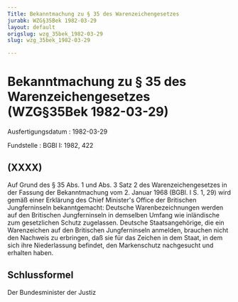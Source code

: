 ```yaml
---
Title: Bekanntmachung zu § 35 des Warenzeichengesetzes
jurabk: WZG§35Bek 1982-03-29
layout: default
origslug: wzg_35bek_1982-03-29
slug: wzg_35bek_1982-03-29

---
```


# Bekanntmachung zu § 35 des Warenzeichengesetzes (WZG§35Bek 1982-03-29)

Ausfertigungsdatum
:   1982-03-29

Fundstelle
:   BGBl I: 1982, 422

## (XXXX)

Auf Grund des § 35 Abs. 1 und Abs. 3 Satz 2 des Warenzeichengesetzes
in der Fassung der Bekanntmachung vom 2. Januar 1968 (BGBl. I S. 1,
29) wird gemäß einer Erklärung des Chief Minister's Office der
Britischen Jungferninseln bekanntgemacht:
Deutsche Warenbezeichnungen werden auf den Britischen Jungferninseln
in demselben Umfang wie inländische zum gesetzlichen Schutz
zugelassen.
Deutsche Staatsangehörige, die ein Warenzeichen auf den Britischen
Jungferninseln anmelden, brauchen nicht den Nachweis zu erbringen, daß
sie für das Zeichen in dem Staat, in dem sich ihre Niederlassung
befindet, den Markenschutz nachgesucht und erhalten haben.

## Schlussformel

Der Bundesminister der Justiz

